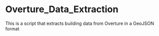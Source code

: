 # Overture_Data_Extraction
This is a script that extracts building data from Overture in a GeoJSON format
